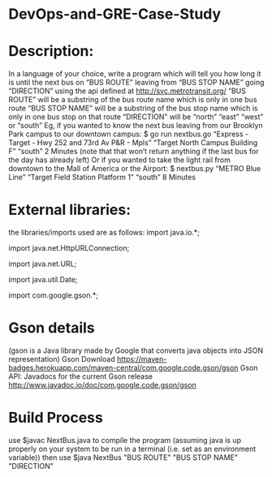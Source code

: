 # DevOps-and-GRE-Case-Study

# Description:
In a language of your choice, write a program which will tell you how long it is until
the next bus on “BUS ROUTE” leaving from “BUS STOP NAME” going “DIRECTION”
using the api defined at http://svc.metrotransit.org/
“BUS ROUTE” will be a substring of the bus route name which is only in one bus
route
“BUS STOP NAME” will be a substring of the bus stop name which is only in one bus
stop on that route
“DIRECTION” will be “north” “east” “west” or “south”
Eg, if you wanted to know the next bus leaving from our Brooklyn Park campus to
our downtown campus:
$ go run nextbus.go “Express - Target - Hwy 252 and 73rd Av P&R - Mpls” “Target
North Campus Building F” “south”
2 Minutes
(note that that won’t return anything if the last bus for the day has already left)
Or if you wanted to take the light rail from downtown to the Mall of America or the
Airport:
$ nextbus.py “METRO Blue Line” “Target Field Station Platform 1” “south”
8 Minutes

# External libraries:
the libraries/imports used are as follows:
  import java.io.*;
  
  import java.net.HttpURLConnection;
  
  import java.net.URL;
  
  import java.util.Date;
  
  import com.google.gson.*;
  
  
# Gson details  
(gson is a Java library made by Google that converts java objects into JSON representation)
Gson Download https://maven-badges.herokuapp.com/maven-central/com.google.code.gson/gson
Gson API: Javadocs for the current Gson release http://www.javadoc.io/doc/com.google.code.gson/gson
# Build Process
use $javac NextBus.java to compile the program (assuming java is up properly on your system to be run in a terminal (i.e. set as an environment variable))
then use $java NextBus "BUS ROUTE" "BUS STOP NAME" "DIRECTION"
